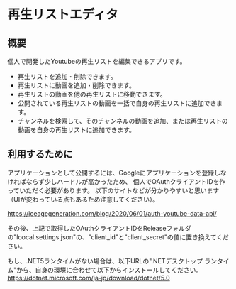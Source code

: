 # 再生リストエディタ

## 概要

個人で開発したYoutubeの再生リストを編集できるアプリです。

- 再生リストを追加・削除できます。
- 再生リストに動画を追加・削除できます。
- 再生リストの動画を他の再生リストに移動できます。
- 公開されている再生リストの動画を一括で自身の再生リストに追加できます。
- チャンネルを検索して、そのチャンネルの動画を追加、または再生リストの動画を自身の再生リストに追加できます。

## 利用するために

アプリケーションとして公開するには、Googleにアプリケーションを登録しなければならず少しハードルが高かったため、
個人でOAuthクライアントIDを作っていただく必要があります。
以下のサイトなどが分かりやすいと思います（UIが変わっている点もあるため注意してください）。

<https://iceagegeneration.com/blog/2020/06/01/auth-youtube-data-api/>

その後、上記で取得したOAuthクライアントIDをReleaseフォルダの"loocal.settings.json"の、"client_id"と"client_secret"の値に置き換えてください。

もし、.NET5ランタイムがない場合は、以下URLの".NETデスクトップ ランタイム"から、自身の環境に合わせて以下からインストールしてください。
<https://dotnet.microsoft.com/ja-jp/download/dotnet/5.0>
